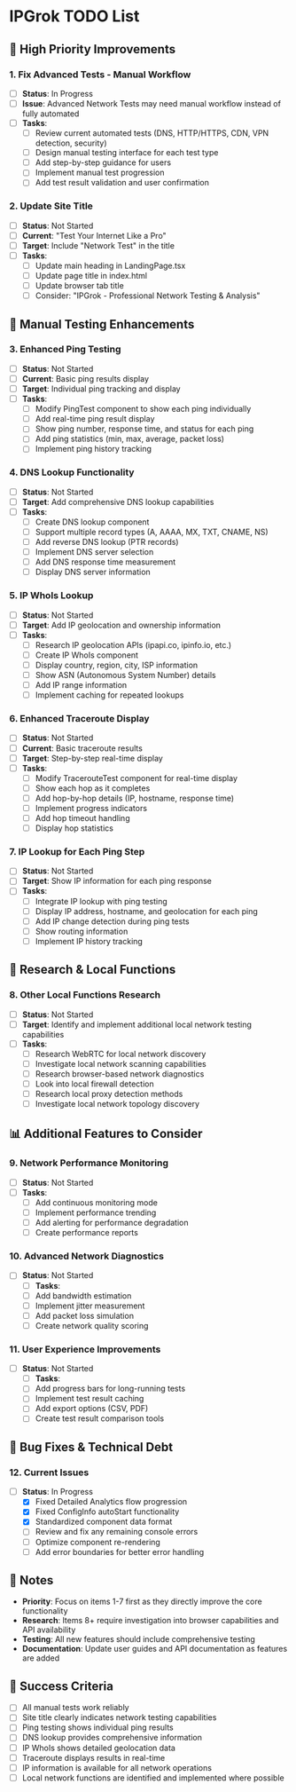 # IPGrok TODO List

## 🚀 High Priority Improvements

### 1. Fix Advanced Tests - Manual Workflow
- [ ] **Status**: In Progress
- [ ] **Issue**: Advanced Network Tests may need manual workflow instead of fully automated
- [ ] **Tasks**:
  - [ ] Review current automated tests (DNS, HTTP/HTTPS, CDN, VPN detection, security)
  - [ ] Design manual testing interface for each test type
  - [ ] Add step-by-step guidance for users
  - [ ] Implement manual test progression
  - [ ] Add test result validation and user confirmation

### 2. Update Site Title
- [ ] **Status**: Not Started
- [ ] **Current**: "Test Your Internet Like a Pro"
- [ ] **Target**: Include "Network Test" in the title
- [ ] **Tasks**:
  - [ ] Update main heading in LandingPage.tsx
  - [ ] Update page title in index.html
  - [ ] Update browser tab title
  - [ ] Consider: "IPGrok - Professional Network Testing & Analysis"

## 🔧 Manual Testing Enhancements

### 3. Enhanced Ping Testing
- [ ] **Status**: Not Started
- [ ] **Current**: Basic ping results display
- [ ] **Target**: Individual ping tracking and display
- [ ] **Tasks**:
  - [ ] Modify PingTest component to show each ping individually
  - [ ] Add real-time ping result display
  - [ ] Show ping number, response time, and status for each ping
  - [ ] Add ping statistics (min, max, average, packet loss)
  - [ ] Implement ping history tracking

### 4. DNS Lookup Functionality
- [ ] **Status**: Not Started
- [ ] **Target**: Add comprehensive DNS lookup capabilities
- [ ] **Tasks**:
  - [ ] Create DNS lookup component
  - [ ] Support multiple record types (A, AAAA, MX, TXT, CNAME, NS)
  - [ ] Add reverse DNS lookup (PTR records)
  - [ ] Implement DNS server selection
  - [ ] Add DNS response time measurement
  - [ ] Display DNS server information

### 5. IP WhoIs Lookup
- [ ] **Status**: Not Started
- [ ] **Target**: Add IP geolocation and ownership information
- [ ] **Tasks**:
  - [ ] Research IP geolocation APIs (ipapi.co, ipinfo.io, etc.)
  - [ ] Create IP WhoIs component
  - [ ] Display country, region, city, ISP information
  - [ ] Show ASN (Autonomous System Number) details
  - [ ] Add IP range information
  - [ ] Implement caching for repeated lookups

### 6. Enhanced Traceroute Display
- [ ] **Status**: Not Started
- [ ] **Current**: Basic traceroute results
- [ ] **Target**: Step-by-step real-time display
- [ ] **Tasks**:
  - [ ] Modify TracerouteTest component for real-time display
  - [ ] Show each hop as it completes
  - [ ] Add hop-by-hop details (IP, hostname, response time)
  - [ ] Implement progress indicators
  - [ ] Add hop timeout handling
  - [ ] Display hop statistics

### 7. IP Lookup for Each Ping Step
- [ ] **Status**: Not Started
- [ ] **Target**: Show IP information for each ping response
- [ ] **Tasks**:
  - [ ] Integrate IP lookup with ping testing
  - [ ] Display IP address, hostname, and geolocation for each ping
  - [ ] Add IP change detection during ping tests
  - [ ] Show routing information
  - [ ] Implement IP history tracking

## 🔬 Research & Local Functions

### 8. Other Local Functions Research
- [ ] **Status**: Not Started
- [ ] **Target**: Identify and implement additional local network testing capabilities
- [ ] **Tasks**:
  - [ ] Research WebRTC for local network discovery
  - [ ] Investigate local network scanning capabilities
  - [ ] Research browser-based network diagnostics
  - [ ] Look into local firewall detection
  - [ ] Research local proxy detection methods
  - [ ] Investigate local network topology discovery

## 📊 Additional Features to Consider

### 9. Network Performance Monitoring
- [ ] **Status**: Not Started
- [ ] **Tasks**:
  - [ ] Add continuous monitoring mode
  - [ ] Implement performance trending
  - [ ] Add alerting for performance degradation
  - [ ] Create performance reports

### 10. Advanced Network Diagnostics
- [ ] **Status**: Not Started
  - [ ] **Tasks**:
  - [ ] Add bandwidth estimation
  - [ ] Implement jitter measurement
  - [ ] Add packet loss simulation
  - [ ] Create network quality scoring

### 11. User Experience Improvements
- [ ] **Status**: Not Started
  - [ ] **Tasks**:
  - [ ] Add progress bars for long-running tests
  - [ ] Implement test result caching
  - [ ] Add export options (CSV, PDF)
  - [ ] Create test result comparison tools

## 🐛 Bug Fixes & Technical Debt

### 12. Current Issues
- [ ] **Status**: In Progress
  - [x] Fixed Detailed Analytics flow progression
  - [x] Fixed ConfigInfo autoStart functionality
  - [x] Standardized component data format
  - [ ] Review and fix any remaining console errors
  - [ ] Optimize component re-rendering
  - [ ] Add error boundaries for better error handling

## 📝 Notes

- **Priority**: Focus on items 1-7 first as they directly improve the core functionality
- **Research**: Items 8+ require investigation into browser capabilities and API availability
- **Testing**: All new features should include comprehensive testing
- **Documentation**: Update user guides and API documentation as features are added

## 🎯 Success Criteria

- [ ] All manual tests work reliably
- [ ] Site title clearly indicates network testing capabilities
- [ ] Ping testing shows individual ping results
- [ ] DNS lookup provides comprehensive information
- [ ] IP WhoIs shows detailed geolocation data
- [ ] Traceroute displays results in real-time
- [ ] IP information is available for all network operations
- [ ] Local network functions are identified and implemented where possible
